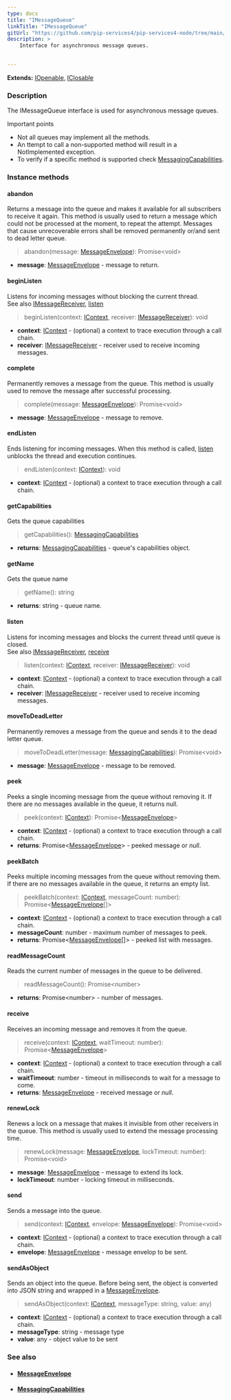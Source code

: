 ```yaml
---
type: docs
title: "IMessageQueue"
linkTitle: "IMessageQueue"
gitUrl: "https://github.com/pip-services4/pip-services4-node/tree/main/pip-services4-messaging-node"
description: >
    Interface for asynchronous message queues.

     
---
```


**Extends:** [IOpenable](../../../components/run/iopenable), [IClosable](../../../components/run/iclosable)

### Description

The IMessageQueue interface is used for asynchronous message queues.

Important points

- Not all queues may implement all the methods.
- An ttempt to call a non-supported method will result in a NotImplemented exception.
- To verify if a specific method is supported check [MessagingCapabilities](../messaging_capabilities). 

### Instance methods

#### abandon
Returns a message into the queue and makes it available for all subscribers to receive it again. This method is usually used to return a message which could not be processed at the moment, to repeat the attempt. Messages that cause unrecoverable errors shall be removed permanently or/and sent to dead letter queue.

> abandon(message: [MessageEnvelope](../message_envelope)): Promise\<void\>

- **message**: [MessageEnvelope](../message_envelope) - message to return.

#### beginListen
Listens for incoming messages without blocking the current thread.  
See also [IMessageReceiver](../imessage_receiver), [listen](#listen)

> beginListen(context: [IContext](../../../components/context/icontext), receiver: [IMessageReceiver](../imessage_receiver)): void

- **context**: [IContext](../../../components/context/icontext) - (optional) a context to trace execution through a call chain.
- **receiver**: [IMessageReceiver](../imessage_receiver) - receiver used to receive incoming messages.

#### complete
Permanently removes a message from the queue. This method is usually used to remove the message after successful processing.

> complete(message: [MessageEnvelope](../message_envelope)): Promise\<void\>

- **message**: [MessageEnvelope](../message_envelope) - message to remove.

#### endListen
Ends listening for incoming messages. When this method is called, [listen](#listen) unblocks the thread and execution continues.

> endListen(context: [IContext](../../../components/context/icontext)): void

- **context**: [IContext](../../../components/context/icontext) - (optional) a context to trace execution through a call chain.

#### getCapabilities
Gets the queue capabilities

> getCapabilities(): [MessagingCapabilities](../messaging_capabilities)

- **returns**: [MessagingCapabilities](../messaging_capabilities) - queue's capabilities object.

#### getName
Gets the queue name

> getName(): string

- **returns**: string - queue name.

#### listen
Listens for incoming messages and blocks the current thread until queue is closed.  
See also [IMessageReceiver](../imessage_receiver), [receive](#receive)

> listen(context: [IContext](../../../components/context/icontext), receiver: [IMessageReceiver](../imessage_receiver)): void

- **context**: [IContext](../../../components/context/icontext) - (optional) a context to trace execution through a call chain.
- **receiver**: [IMessageReceiver](../imessage_receiver) - receiver used to receive incoming messages.


#### moveToDeadLetter
Permanently removes a message from the queue and sends it to the dead letter queue.

> moveToDeadLetter(message: [MessagingCapabilities](../messaging_capabilities)): Promise\<void\>

- **message**: [MessageEnvelope](../message_envelope) - message to be removed.

#### peek
Peeks a single incoming message from the queue without removing it. If there are no messages available in the queue, it returns null.

> peek(context: [IContext](../../../components/context/icontext)): Promise<[MessageEnvelope](../message_envelope)>

- **context**: [IContext](../../../components/context/icontext) - (optional) a context to trace execution through a call chain.
- **returns**: Promise<[MessageEnvelope](../message_envelope)> - peeked message or *null*.

#### peekBatch
Peeks multiple incoming messages from the queue without removing them. If there are no messages available in the queue, it returns an empty list.

> peekBatch(context: [IContext](../../../components/context/icontext), messageCount: number): Promise<[MessageEnvelope](../message_envelope)[]>

- **context**: [IContext](../../../components/context/icontext) - (optional) a context to trace execution through a call chain.
- **messageCount**: number - maximum number of messages to peek.
- **returns**: Promise<[MessageEnvelope](../message_envelope)[]> - peeked list with messages.

#### readMessageCount
Reads the current number of messages in the queue to be delivered.

> readMessageCount(): Promise\<number\>

- **returns**: Promise\<number\> - number of messages.

#### receive
Receives an incoming message and removes it from the queue.

> receive(context: [IContext](../../../components/context/icontext), waitTimeout: number): Promise<[MessageEnvelope](../message_envelope)>

- **context**: [IContext](../../../components/context/icontext) - (optional) a context to trace execution through a call chain.
- **waitTimeout**: number - timeout in milliseconds to wait for a message to come.
- **returns**: [MessageEnvelope](../message_envelope) - received message or *null*.

#### renewLock
Renews a lock on a message that makes it invisible from other receivers in the queue. This method is usually used to extend the message processing time.

> renewLock(message: [MessageEnvelope](../message_envelope), lockTimeout: number): Promise\<void\>

- **message**: [MessageEnvelope](../message_envelope) - message to extend its lock.
- **lockTimeout**: number - locking timeout in milliseconds.

#### send
Sends a message into the queue.

> send(context: [IContext](../../../components/context/icontext), envelope: [MessageEnvelope](../message_envelope)): Promise\<void\>

- **context**: [IContext](../../../components/context/icontext) - (optional) a context to trace execution through a call chain.
- **envelope**: [MessageEnvelope](../message_envelope) - message envelop to be sent.

#### sendAsObject
Sends an object into the queue. Before being sent, the object is converted into JSON string and wrapped in a [MessageEnvelope](../message_envelope).

> sendAsObject(context: [IContext](../../../components/context/icontext), messageType: string, value: any)

- **context**: [IContext](../../../components/context/icontext) - (optional) a context to trace execution through a call chain.
- **messageType**: string - message type
- **value**: any - object value to be sent



### See also
- #### [MessageEnvelope](../message_envelope)
- #### [MessagingCapabilities](../messaging_capabilities)
